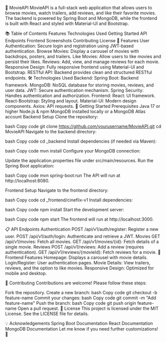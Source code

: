 🎥 MovieAPI
MovieAPI is a full-stack web application that allows users to browse movies, watch trailers, add reviews, and like their favorite movies. The backend is powered by Spring Boot and MongoDB, while the frontend is built with React and styled with Material-UI and Bootstrap.

📚 Table of Contents
Features
Technologies Used
Getting Started
API Endpoints
Frontend
Screenshots
Contributing
License
🚀 Features
User Authentication: Secure login and registration using JWT-based authentication.
Browse Movies: Display a carousel of movies with backdrops, posters, and trailers.
Like Movies: Allow users to like movies and persist their likes.
Reviews: Add, view, and manage reviews for each movie.
Responsive Design: Fully responsive frontend using Material-UI and Bootstrap.
RESTful API: Backend provides clean and structured RESTful endpoints.
🛠️ Technologies Used
Backend:
Spring Boot: Backend framework.
MongoDB: NoSQL database for storing movies, reviews, and user data.
JWT: Secure authentication mechanism.
Spring Security: Handles authentication and authorization.
Frontend:
React: UI framework.
React-Bootstrap: Styling and layout.
Material-UI: Modern design components.
Axios: API requests.
🏁 Getting Started
Prerequisites
Java 17 or higher
Node.js & npm
MongoDB installed locally or a MongoDB Atlas account
Backend Setup
Clone the repository:

bash
Copy code
git clone https://github.com/yourusername/MovieAPI.git
cd MovieAPI
Navigate to the backend directory:

bash
Copy code
cd _backend
Install dependencies (if needed via Maven):

bash
Copy code
mvn install
Configure your MongoDB connection:

Update the application.properties file under src/main/resources.
Run the Spring Boot application:

bash
Copy code
mvn spring-boot:run
The API will run at http://localhost:8080.

Frontend Setup
Navigate to the frontend directory:

bash
Copy code
cd _frontend/cineflix-v1
Install dependencies:

bash
Copy code
npm install
Start the development server:

bash
Copy code
npm start
The frontend will run at http://localhost:3000.

📋 API Endpoints
Authentication
POST /api/v1/auth/register: Register a new user.
POST /api/v1/auth/login: Authenticate and retrieve a JWT.
Movies
GET /api/v1/movies: Fetch all movies.
GET /api/v1/movies/{id}: Fetch details of a single movie.
Reviews
POST /api/v1/reviews: Add a review (requires authentication).
GET /api/v1/reviews/{movieId}: Fetch reviews for a movie.
🎨 Frontend Features
Homepage: Displays a carousel with movie details.
Login/Register: User authentication pages.
Movie Details: View trailers, reviews, and the option to like movies.
Responsive Design: Optimized for mobile and desktop.

🤝 Contributing
Contributions are welcome! Please follow these steps:

Fork the repository.
Create a new branch:
bash
Copy code
git checkout -b feature-name
Commit your changes:
bash
Copy code
git commit -m "Add feature-name"
Push the branch:
bash
Copy code
git push origin feature-name
Open a pull request.
📜 License
This project is licensed under the MIT License. See the LICENSE file for details.

💡 Acknowledgements
Spring Boot Documentation
React Documentation
MongoDB Documentation
Let me know if you need further customizations! 🚀
